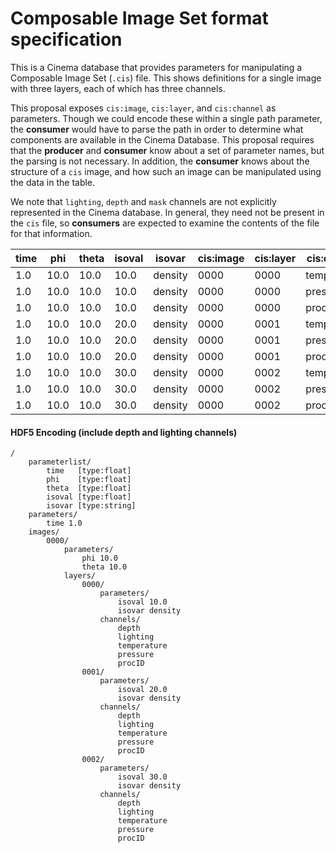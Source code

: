# Composable Image Set format specification

This is a Cinema database that provides parameters for manipulating a Composable Image Set (`.cis`) file. This shows definitions for a single image with three layers, each of which has three channels. 

This proposal exposes `cis:image`, `cis:layer`, and `cis:channel` as parameters. Though we could encode these within a single path parameter, the **consumer** would have to parse the path in order to determine what components are available in the Cinema Database. This proposal requires that the **producer** and **consumer** know about a set of parameter names, but the parsing is not necessary. In addition, the **consumer** knows about the structure of a `cis` image, and how such an image can be manipulated using the data in the table.

We note that `lighting`, `depth` and `mask` channels are not explicitly represented in the Cinema database. In general, they need not be present in the `cis` file, so **consumers** are expected to examine the contents of the file for that information. 


| time | phi  | theta | isoval | isovar  | cis:image | cis:layer | cis:channel | resource |
| ---- | ---- | ----- | ------ | ---- | ----- | ----- | ------- | -------- |
| 1.0  | 10.0 | 10.0  | 10.0   | density | 0000 | 0000 | temperature | output.cis |
| 1.0  | 10.0 | 10.0  | 10.0   | density | 0000 | 0000 | pressure | output.cis |
| 1.0  | 10.0 | 10.0  | 10.0   | density | 0000 | 0000 | procID | output.cis |
| 1.0  | 10.0 | 10.0  | 20.0   | density | 0000 | 0001 | temperature | output.cis |
| 1.0  | 10.0 | 10.0  | 20.0   | density | 0000 | 0001 | pressure | output.cis |
| 1.0  | 10.0 | 10.0  | 20.0   | density | 0000 | 0001 | procID | output.cis |
| 1.0  | 10.0 | 10.0  | 30.0   | density | 0000 | 0002 | temperature | output.cis |
| 1.0  | 10.0 | 10.0  | 30.0   | density | 0000 | 0002 | pressure | output.cis |
| 1.0  | 10.0 | 10.0  | 30.0   | density | 0000 | 0002 | procID | output.cis | 

#### HDF5 Encoding (include depth and lighting channels)
```
/
    parameterlist/
        time   [type:float]
        phi    [type:float]
        theta  [type:float]
        isoval [type:float]
        isovar [type:string]
    parameters/
        time 1.0
    images/
        0000/
            parameters/
                phi 10.0
                theta 10.0
            layers/
                0000/
                    parameters/     	
                        isoval 10.0
                        isovar density
                    channels/
                        depth
                        lighting
                        temperature
                        pressure
                        procID
                0001/
                    parameters/     	
                        isoval 20.0
                        isovar density
                    channels/
                        depth
                        lighting
                        temperature
                        pressure
                        procID
                0002/
                    parameters/     	
                        isoval 30.0
                        isovar density
                    channels/
                        depth
                        lighting
                        temperature
                        pressure
                        procID

```
